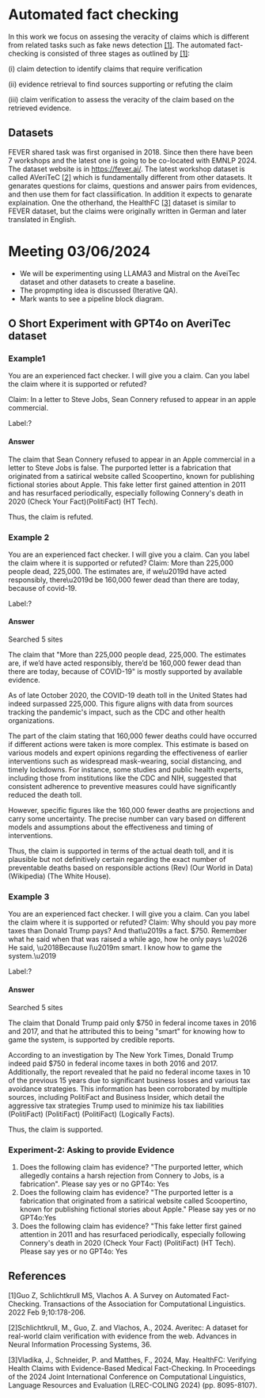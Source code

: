 # Automated fact checking
In this work we focus on assesing the veracity of claims which is different from related tasks such as fake news detection [[1]](#1). The automated
fact-checking is consisted of three stages as outlined by [[1]](#2): 

(i) claim detection to identify claims that require verification

(ii) evidence retrieval to find sources supporting or refuting the claim

(iii) claim verification to assess the veracity of the claim based on the retrieved evidence. 

## Datasets
FEVER shared task was first organised in 2018. Since then there have been 7 workshops and the latest one is going to be co-located with EMNLP 2024. The dataset website is in https://fever.ai/. The latest workshop dataset is called AVeriTeC [[2]](#2) which is fundamentally different from other datasets. It genarates questions for claims, questions and answer pairs from evidences, and then use them for fact classiification. In addition it expects to genarate explaination. One the otherhand, the HealthFC [[3]](#3) dataset is similar to FEVER dataset, but the claims were originally written in German and later translated in English. 
# Meeting 03/06/2024
- We will be experimenting using LLAMA3 and Mistral on the AveiTec dataset and other datasets to create a baseline.
- The propmpting idea is discussed (Iterative QA).
- Mark wants to see a pipeline block diagram.
## O Short Experiment with GPT4o on AveriTec dataset
### Example1
You are an experienced fact checker. I will give you a claim. Can you label the claim where it is supported or refuted? 

Claim: In a letter to Steve Jobs, Sean Connery refused to appear in an apple commercial. 

Label:?
#### Answer
The claim that Sean Connery refused to appear in an Apple commercial in a letter to Steve Jobs is false. The purported letter is a fabrication that originated from a satirical website called Scoopertino, known for publishing fictional stories about Apple. This fake letter first gained attention in 2011 and has resurfaced periodically, especially following Connery's death in 2020​ (Check Your Fact)​​ (PolitiFact)​​ (HT Tech)​.

Thus, the claim is refuted.
### Example 2
You are an experienced fact checker. I will give you a claim. Can you label the claim where it is supported or refuted? Claim: More than 225,000 people dead, 225,000. The estimates are, if we\u2019d have acted responsibly, there\u2019d be 160,000 fewer dead than there are today, because of covid-19.

Label:?
#### Answer
Searched 5 sites

The claim that "More than 225,000 people dead, 225,000. The estimates are, if we’d have acted responsibly, there’d be 160,000 fewer dead than there are today, because of COVID-19" is mostly supported by available evidence.

As of late October 2020, the COVID-19 death toll in the United States had indeed surpassed 225,000. This figure aligns with data from sources tracking the pandemic's impact, such as the CDC and other health organizations.

The part of the claim stating that 160,000 fewer deaths could have occurred if different actions were taken is more complex. This estimate is based on various models and expert opinions regarding the effectiveness of earlier interventions such as widespread mask-wearing, social distancing, and timely lockdowns. For instance, some studies and public health experts, including those from institutions like the CDC and NIH, suggested that consistent adherence to preventive measures could have significantly reduced the death toll.

However, specific figures like the 160,000 fewer deaths are projections and carry some uncertainty. The precise number can vary based on different models and assumptions about the effectiveness and timing of interventions.

Thus, the claim is supported in terms of the actual death toll, and it is plausible but not definitively certain regarding the exact number of preventable deaths based on responsible actions​ (Rev)​​ (Our World in Data)​​ (Wikipedia)​​ (The White House)​.

### Example 3
You are an experienced fact checker. I will give you a claim. Can you label the claim where it is supported or refuted? Claim: Why should you pay more taxes than Donald Trump pays? And that\u2019s a fact. $750. Remember what he said when that was raised a while ago, how he only pays \u2026 He said, \u2018Because I\u2019m smart. I know how to game the system.\u2019 

Label:?

#### Answer
Searched 5 sites

The claim that Donald Trump paid only $750 in federal income taxes in 2016 and 2017, and that he attributed this to being "smart" for knowing how to game the system, is supported by credible reports.

According to an investigation by The New York Times, Donald Trump indeed paid $750 in federal income taxes in both 2016 and 2017. Additionally, the report revealed that he paid no federal income taxes in 10 of the previous 15 years due to significant business losses and various tax avoidance strategies. This information has been corroborated by multiple sources, including PolitiFact and Business Insider, which detail the aggressive tax strategies Trump used to minimize his tax liabilities​ (PolitiFact)​​ (PolitiFact)​​ (PolitiFact)​​ (Logically Facts)​.

Thus, the claim is supported.

### Experiment-2: Asking to provide Evidence
1. Does the following claim has evidence?  "The purported letter, which allegedly contains a harsh rejection from Connery to Jobs, is a fabrication". Please say yes or no
GPT4o: Yes
2. Does the following claim has evidence?  "The purported letter is a fabrication that originated from a satirical website called Scoopertino, known for publishing fictional stories about Apple." Please say yes or no
GPT4o:Yes
3. Does the following claim has evidence? "This fake letter first gained attention in 2011 and has resurfaced periodically, especially following Connery's death in 2020​ (Check Your Fact)​​ (PolitiFact)​​ (HT Tech)​. Please say yes or no
GPT4o: Yes

## References
<a id="1">[1]</a>Guo Z, Schlichtkrull MS, Vlachos A. A Survey on Automated Fact-Checking. Transactions of the Association for Computational Linguistics. 2022 Feb 9;10:178-206.

<a id="2">[2]</a>Schlichtkrull, M., Guo, Z. and Vlachos, A., 2024. Averitec: A dataset for real-world claim verification with evidence from the web. Advances in Neural Information Processing Systems, 36.

<a id="3">[3]</a>Vladika, J., Schneider, P. and Matthes, F., 2024, May. HealthFC: Verifying Health Claims with Evidence-Based Medical Fact-Checking. In Proceedings of the 2024 Joint International Conference on Computational Linguistics, Language Resources and Evaluation (LREC-COLING 2024) (pp. 8095-8107).
